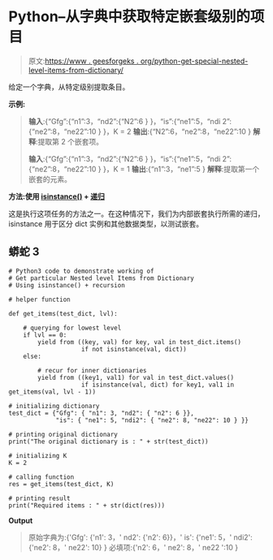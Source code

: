 # Python–从字典中获取特定嵌套级别的项目

> 原文:[https://www . geesforgeks . org/python-get-special-nested-level-items-from-dictionary/](https://www.geeksforgeeks.org/python-get-particular-nested-level-items-from-dictionary/)

给定一个字典，从特定级别提取条目。

**示例:**

> **输入**:{“Gfg”:{“n1”:3，“nd2”:{“N2”:6 } }，“is”:{“ne1”:5，“ndi 2”:{“ne2”:8，“ne22”:10 } }，K = 2
> **输出**:{“N2”:6，“ne2”:8，“ne22”:10 }
> **解释**:提取第 2 个嵌套项。
> 
> **输入**:{“Gfg”:{“n1”:3，“nd2”:{“N2”:6 } }，“is”:{“ne1”:5，“ndi 2”:{“ne2”:8，“ne22”:10 } }，K = 1
> **输出**:{“n1”:3，“ne1”:5 }
> **解释**:提取第一个嵌套的元素。

**方法:使用 [isinstance()](https://www.geeksforgeeks.org/python-isinstance-method/) + [递归](https://www.geeksforgeeks.org/recursion/)**

这是执行这项任务的方法之一。在这种情况下，我们为内部嵌套执行所需的递归，isinstance 用于区分 dict 实例和其他数据类型，以测试嵌套。

## 蟒蛇 3

```
# Python3 code to demonstrate working of
# Get particular Nested level Items from Dictionary
# Using isinstance() + recursion

# helper function

def get_items(test_dict, lvl):

    # querying for lowest level
    if lvl == 0:
        yield from ((key, val) for key, val in test_dict.items()
                    if not isinstance(val, dict))
    else:

        # recur for inner dictionaries
        yield from ((key1, val1) for val in test_dict.values()
                    if isinstance(val, dict) for key1, val1 in get_items(val, lvl - 1))

# initializing dictionary
test_dict = {"Gfg": { "n1": 3, "nd2": { "n2": 6 }}, 
             "is": { "ne1": 5, "ndi2": { "ne2": 8, "ne22": 10 } }}

# printing original dictionary
print("The original dictionary is : " + str(test_dict))

# initializing K
K = 2

# calling function
res = get_items(test_dict, K)

# printing result
print("Required items : " + str(dict(res)))
```

**Output**

> 原始字典为:{'Gfg': {'n1': 3，' nd2': {'n2': 6}}，' is': {'ne1': 5，' ndi2': {'ne2': 8，' ne22': 10} }
> 必填项:{'n2': 6，' ne2': 8，' ne22 ':10 }
